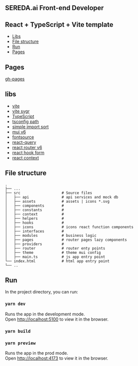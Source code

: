 ## SEREDA.ai Front-end Developer

## React + TypeScript + Vite template

- [Libs](#libs)
- [File structure](#file-structure)
- [Run](#run)
- [Pages](#pages)

## Pages

[gh-pages](https://bohdanradchenko.github.io/sereda.ai/)

## libs

- [vite](https://vite.dev/guide/)
- [vite svgr](https://www.npmjs.com/package/vite-plugin-svgr)
- [TypeScript](https://www.typescriptlang.org/)
- [tsconfig path](https://www.npmjs.com/package/vite-tsconfig-paths)
- [simple import sort](https://github.com/lydell/eslint-plugin-simple-import-sort/)
- [mui v6](https://mui.com/material-ui/getting-started/)
- [fontsource](https://fontsource.org/fonts/lexend)
- [react-query](https://tanstack.com/query/latest/docs/framework/react/overview)
- [react router v6](https://reactrouter.com/en/main/start/overview)
- [react hook form](https://www.react-hook-form.com/get-started)
- [react context](https://react.dev/learn/scaling-up-with-reducer-and-context)

## File structure

    .
    ├── ...
    ├── src                   # Source files
    │   ├── api               # api services and mock db
    │   ├── assets            # assets | icons *.svg
    │   ├── components        # 
    │   ├── constants         # 
    │   ├── context           # 
    │   ├── helpers           # 
    │   ├── hooks             # 
    │   ├── icons             # icons react function components
    │   ├── interfaces        #  
    │   ├── modules           # business logic
    │   ├── pages             # router pages lazy components
    │   ├── providers         # 
    │   ├── router            # router enty points
    │   ├── theme             # theme mui config
    │   ├── main.ts           # js app entry point
    └── index.html            # html app entry point
    └── .. 

## Run

In the project directory, you can run:

### `yarn dev`

Runs the app in the development mode.<br>
Open [http://localhost:5100](http://localhost:5100) to view it in the browser.

### `yarn build`

### `yarn preview`

Runs the app in the prod mode.<br>
Open [http://localhost:4173](http://localhost:4173) to view it in the browser.